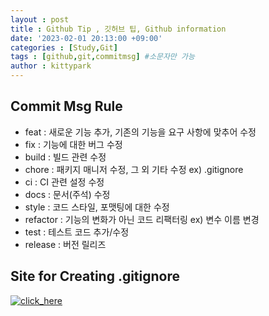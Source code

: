```yaml
---
layout : post
title : Github Tip , 깃허브 팁, Github information
date: '2023-02-01 20:13:00 +09:00'
categories : [Study,Git]
tags : [github,git,commitmsg] #소문자만 가능
author : kittypark
---
```


## Commit Msg Rule
-   feat : 새로운 기능 추가, 기존의 기능을 요구 사항에 맞추어 수정
-   fix : 기능에 대한 버그 수정
-   build : 빌드 관련 수정
-   chore : 패키지 매니저 수정, 그 외 기타 수정 ex) .gitignore
-   ci : CI 관련 설정 수정
-   docs : 문서(주석) 수정
-   style : 코드 스타일, 포맷팅에 대한 수정
-   refactor : 기능의 변화가 아닌 코드 리팩터링 ex) 변수 이름 변경
-   test : 테스트 코드 추가/수정
-   release : 버전 릴리즈

## Site for Creating .gitignore
[![click_here](https://user-images.githubusercontent.com/71093890/216028175-f0d2c918-ef5d-4ea5-9803-87b0e558de4a.jpg)](https://www.toptal.com/developers/gitignore)


